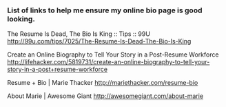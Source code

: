 ### List of links to help me ensure my online bio page is good looking.

The Resume Is Dead, The Bio Is King :: Tips :: 99U
http://99u.com/tips/7025/The-Resume-Is-Dead-The-Bio-Is-King

Create an Online Biography to Tell Your Story in a Post-Resume Workforce
http://lifehacker.com/5819731/create-an-online-biography-to-tell-your-story-in-a-post+resume-workforce

Resume + Bio | Marie Thacker
http://mariethacker.com/resume-bio

About Marie | Awesome Giant
http://awesomegiant.com/about-marie
